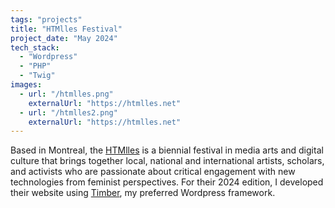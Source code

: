 ```yaml
---
tags: "projects"
title: "HTMlles Festival"
project_date: "May 2024"
tech_stack: 
  - "Wordpress"
  - "PHP"
  - "Twig"
images:
  - url: "/htmlles.png"
    externalUrl: "https://htmlles.net"
  - url: "/htmlles2.png"
    externalUrl: "https://htmlles.net"  
---
```


Based in Montreal, the [HTMlles](https://htmlles.net/) is a biennial festival in media arts and digital culture that brings together local, national and international artists, scholars, and activists who are passionate about critical engagement with new technologies from feminist perspectives. For their 2024 edition, I developed their website using [Timber](https://timber.github.io/docs/v2/), my preferred Wordpress framework.